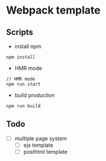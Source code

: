 # Webpack template

## Scripts

-   install npm

```
npm install
```

-   HMR mode

```
// HMR mode
npm run start
```

-   build production

```
npm run build
```

## Todo

-   [ ] multiple page system
    -   [ ] ejs template
    -   [ ] posthtml template
